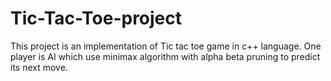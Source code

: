 # Tic-Tac-Toe-project
This project is an implementation of Tic tac toe game in c++ language.
One player is AI which use minimax algorithm with alpha beta pruning to predict its next move.
